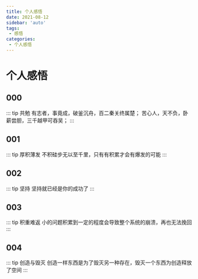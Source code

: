 ```yaml
---
title: 个人感悟
date: 2021-08-12
sidebar: 'auto'
tags:
 - 感悟
categories:
 - 个人感悟
---
```


# 个人感悟

## 000
::: tip 共勉
有志者，事竟成，破釜沉舟，百二秦关终属楚；
苦心人，天不负，卧薪尝胆，三千越甲可吞吴；
:::

##  001
::: tip 厚积薄发
不积硅步无以至千里，只有有积累才会有爆发的可能
::: 

## 002
::: tip 坚持
坚持就已经是你的成功了
:::

## 003
::: tip 积重难返
小的问题积累到一定的程度会导致整个系统的崩溃，再也无法挽回
:::

## 004
::: tip 创造与毁灭
创造一样东西是为了毁灭另一种存在，毁灭一个东西为创造释放了空间
:::
